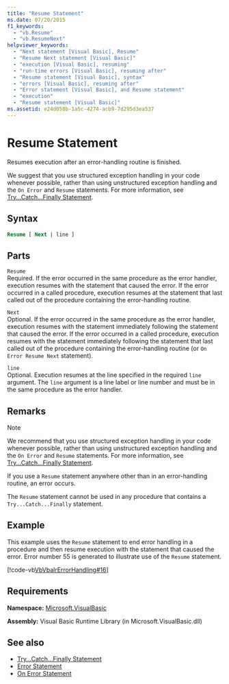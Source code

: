 ```yaml
---
title: "Resume Statement"
ms.date: 07/20/2015
f1_keywords: 
  - "vb.Resume"
  - "vb.ResumeNext"
helpviewer_keywords: 
  - "Next statement [Visual Basic], Resume"
  - "Resume Next statement [Visual Basic]"
  - "execution [Visual Basic], resuming"
  - "run-time errors [Visual Basic], resuming after"
  - "Resume statement [Visual Basic], syntax"
  - "errors [Visual Basic], resuming after"
  - "Error statement [Visual Basic], and Resume statement"
  - "execution"
  - "Resume statement [Visual Basic]"
ms.assetid: e24d058b-1a5c-4274-acb9-7d295d3ea537
---
```

# Resume Statement
Resumes execution after an error-handling routine is finished.  
  
 We suggest that you use structured exception handling in your code whenever possible, rather than using unstructured exception handling and the `On Error` and `Resume` statements. For more information, see [Try...Catch...Finally Statement](try-catch-finally-statement.md).  
  
## Syntax  
  
```vb  
Resume [ Next | line ]  
```  
  
## Parts  
 `Resume`  
 Required. If the error occurred in the same procedure as the error handler, execution resumes with the statement that caused the error. If the error occurred in a called procedure, execution resumes at the statement that last called out of the procedure containing the error-handling routine.  
  
 `Next`  
 Optional. If the error occurred in the same procedure as the error handler, execution resumes with the statement immediately following the statement that caused the error. If the error occurred in a called procedure, execution resumes with the statement immediately following the statement that last called out of the procedure containing the error-handling routine (or `On Error Resume Next` statement).  
  
 `line`  
 Optional. Execution resumes at the line specified in the required `line` argument. The `line` argument is a line label or line number and must be in the same procedure as the error handler.  
  
## Remarks  
  
> [!NOTE]
> We recommend that you use structured exception handling in your code whenever possible, rather than using unstructured exception handling and the `On Error` and `Resume` statements. For more information, see [Try...Catch...Finally Statement](try-catch-finally-statement.md).  
  
 If you use a `Resume` statement anywhere other than in an error-handling routine, an error occurs.  
  
 The `Resume` statement cannot be used in any procedure that contains a `Try...Catch...Finally` statement.  
  
## Example  
 This example uses the `Resume` statement to end error handling in a procedure and then resume execution with the statement that caused the error. Error number 55 is generated to illustrate use of the `Resume` statement.  
  
 [!code-vb[VbVbalrErrorHandling#16](~/samples/snippets/visualbasic/VS_Snippets_VBCSharp/VbVbalrErrorHandling/VB/Class1.vb#16)]  
  
## Requirements  
 **Namespace:** [Microsoft.VisualBasic](../runtime-library-members.md)  
  
 **Assembly:** Visual Basic Runtime Library (in Microsoft.VisualBasic.dll)  
  
## See also

- [Try...Catch...Finally Statement](try-catch-finally-statement.md)
- [Error Statement](error-statement.md)
- [On Error Statement](on-error-statement.md)
